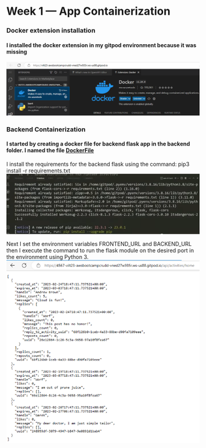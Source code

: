 # Week 1 — App Containerization

### Docker extension installation
#### I installed the docker extension in my gitpod environment because it was missing
![Docker ext installation](assets/Week%201%20-%20Docker%20ext%20installation.png)

### Backend Containerization

#### I started by creating a docker file for backend flask app in the backend folder. I named the file [DockerFile](https://github.com/vilt23/aws-bootcamp-cruddur-2023/blob/main/backend-flask/Dockerfile) 
I install the requirements for the backend flask using the command: pip3 install -r requirements.txt
![install requirements](assets/Week%201%20-%20Pip%20install%20requirements.png)

Next I set the environment variables FRONTEND_URL and BACKEND_URL then I execute the command to run the flask module on the desired port in the environment using Python 3.
![Port 4567 return](assets/Week%201%20-%20Port%204567%20return.png)
